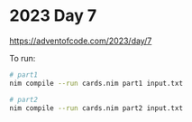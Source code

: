 # 2023 Day 7

https://adventofcode.com/2023/day/7

To run:

```sh
# part1
nim compile --run cards.nim part1 input.txt

# part2
nim compile --run cards.nim part2 input.txt
```
